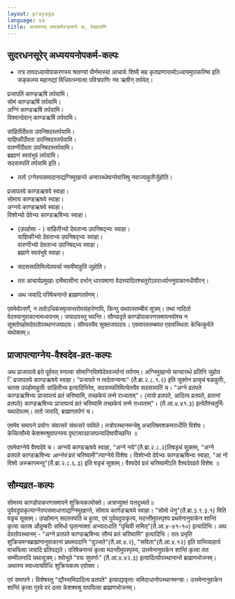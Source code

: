 ```yaml
---
layout: prayoga
language: sa
title: अध्ययनय् उपाकर्म+उत्सर्गः च, वेदव्रतानि
---
```


## सुदरधनसूरेर् अध्यययनोपकर्म-कल्पः

- तत्र तावदध्यायोपाकरणस्य श्रावण्यां पौर्णमास्यां आचार्यः शिष्यै सह कृतप्राणायामोऽध्यायमुपाकरिष्य इति सङ्कल्प्य महानद्यां विधिवत्स्नात्वा पवित्रपाणिः नव ऋषीन् तर्पयेत्।

प्रजापतिं काण्डऋषिं तर्पयामि।  
सोमं काण्डऋषिं तर्पयामि।  
अग्निं काण्डऋषिं तर्पयामि।  
विश्वान्देवान् काण्डऋषिं तर्पयामि।

सांहितीर्देवता उपनिषदस्तर्पयामि।  
याज्ञिकीर्देवता उपनिषदस्तर्पयामि।  
वारुणीर्देवता उपनिषदस्तर्पयामि।  
ब्रह्माणं स्वयंभुवं तर्पयामि।  
सदसस्पतिं तर्पयामि इति।

- ततो ऽग्नेरुपसमादानाद्यग्निमुखान्ते अन्वारब्धेष्वन्तेवासिषु नवाज्याहुतीर्जुहोति।

प्रजापतये काण्डऋषये स्वाहा।  
सोमाय काण्डऋषये स्वाहा।  
अग्नये काण्डऋषये स्वाहा।  
विश्वेभ्यो देवेभ्यः काण्डऋषिभ्यः स्वाहा।

- (उपहोमाः - ) सांहितीभ्यो देवताभ्य उपनिषद्भ्यः स्वाहा।  
याज्ञिकीभ्यो देवताभ्य उपनिषद्भ्यः स्वाहा।  
वारुणीभ्यो देवताभ्य उपनिषद्भ्य स्वाहा।  
ब्रह्मणे स्वयंभुवे स्वाहा।

- सदसस्पतिमित्येतयर्चा नवमीमाहुतिं जुहोति।
- तत आचार्यप्रमुखाः दर्भेष्वासीना दर्भान् धारयमाणा वेदस्यादितश्चतुरोऽवरार्ध्याननुवाकानधीयीरन्।
- अथ जयादि परिषेचनान्ते ब्राह्मणतर्पणम्।

एवमेवोत्सर्गे, न ततोऽधिकंस्मृत्यन्तरोपसंहारेणापि, किन्तु यथापस्तम्बीयं सूत्रम्।
तथा नादितो वेदस्यानुवाकानामध्ययनम्। जयादयस्तु भवन्ति। सौम्यादृते काण्डोपाकरणसमापनयोश्च न सूक्तोपहोमदेवतोपस्थानजयादयः। सौम्यस्यैव सूक्तजयादयः।
एवमापस्तम्बमत एवावस्थिताः केचित्कुर्वते यथोक्तम्॥

## प्राजापत्याग्नेय-वैश्वदेव-व्रत-कल्पः

अथ प्राजापत्ये व्रते पूर्ववत् स्नात्वा सोमाग्निविश्वेदेववर्ज्यानां तर्पणम्।
अग्निमुखान्ते चान्वारब्धे व्रतिनि जुहोत िप्रजापतये काण्डऋषये स्वाहा।
"प्रजापते न त्वदेतान्यन्यः" (तै.ब्रा.२.८.१.२) इति सूक्तेन प्रत्यृचं षडाहुतीः, चतस्र उपहोमाहुतीः सांहितीभ्य इत्यादिभिरेव, सदसस्पतिमित्येतयैव सदसस्पतिं च।
"अग्ने व्रतपते काण्डऋषिभ्यः प्राजापत्यं व्रतं चरिष्यामि, तच्छकेयं तन्मे राध्यताम्"।
{वायो व्रतपते, आदित्य व्रतपते, व्रतानां व्रतपते} काण्डऋषिभ्यः प्राजापत्यं व्रतं चरिष्यामि तच्छकेयं तन्मे राध्यताम्"। (तै.आ.४.४१.३) इत्येतैश्चतुर्भिः यथादेवतम्।
ततो जयादि, ब्राह्मणतर्पणं च।

एवमेव समापने प्रयोगः संवत्सरे संवत्सरे पर्यवेते।
तत्रोपस्थानमन्त्रेषु अचारिषमशकमराधीति विशेषः।
केचित्सौम्ये केशश्मश्रुवापनस्य दृष्टत्वात्प्राजापत्यादिष्वपीच्छन्ति ॥

एवमेवाग्नेये वैश्वदेवे च। अग्नये काण्डऋषये स्वाहा, "अग्ने नये"(तै.ब्रा.२.८.२)तिषडृचं सूक्तम्, "अग्ने व्रतपते काण्डऋषिभ्यः *आग्नेयं* व्रतं चरिष्यामी"त्याग्नेये विशेषः। विश्वेभ्यो देवेभ्यः काण्डऋषिभ्यः स्वाहा, "आ नो विश्वे अस्क्रागमन्तु"(तै.ब्रा.२.८.६.३) इति षडृचं सूक्तम्।
वैश्वदेवं व्रतं चरिष्यामीऽति वैश्वदेवव्रते विशेषः ॥

## सौम्यव्रत-कल्पः

सोमस्य काण्डोपाकरणसमापने शुक्रियकल्पोक्ते। अत्राप्युक्तं यत्तदुच्यते॥ पूर्ववदुपाकृत्याग्नेरुपसमाधानाद्यग्निमुखान्ते, सोमाय काणेडऋषये स्वाहा।
"सोमो धेनु"(तै.ब्रा.३.९.३.१) मिति षडृचं सूक्तम्। उपहोमान् सदसस्पतिं च हुत्वा, एवं पुर्ववदुपाकृत्य, मदन्तीमुपस्पृश्य प्रथमेनानुवाकेन शान्तिं कृत्वा चतस्र औदुम्बरीः समिधो घृतान्वक्ता अभ्यादधाति "पृथिवी समित्"(तै.आ.४-४१-१०) इत्यादिभिः।
अथ देवतोपस्थानम् - "अग्ने व्रतपते काण्डऋषिभ्यः सौम्यं व्रतं चरिष्यामि" इत्यादिभिः।
ततः प्रभृति शुक्रियमन्त्रब्राह्मणानुवाकानां प्रथमपदानि "युञ्जते"(तै.आ.४.२), "सविता"(तै.आ.४.१२) इति वाभिव्याहार्य वाचयित्वा जयादि प्रतिपद्यते।
परिषेचनान्तं कृत्वा मदन्तीमुपस्पृस्य, उत्तमेनानुवाकेन शान्तिं कृत्वा तत सम्मीलनादि यथासूत्रम्।
श्वोभूते "वयः सुपर्णाः" (तै.आ.४.४२.३) इत्यादित्योपस्थानान्ते ब्राह्मणभोजनम्।
अथास्य स्वाध्यायविधिः शुक्रियकल्प एवोक्तः।

एवं समापने। विशेषस्तु "द्यौस्समिदादित्य व्रतपते" इत्याद्यावृत्ताः समिदाधानोपस्थानमन्त्राः।
उत्तमेनानुवाकेन शान्तिं कृत्वा गुरवे वरं दत्वा केशश्मश्रु वापयित्वा ब्राह्मणभोजनम्।
